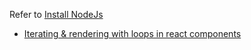 <!-- TITLE: Reactjs -->

Refer to  [Install NodeJs](/javascript/nodejs) 

* [Iterating & rendering with loops in react components](iterating-rendering-with-loops-in-react-components)